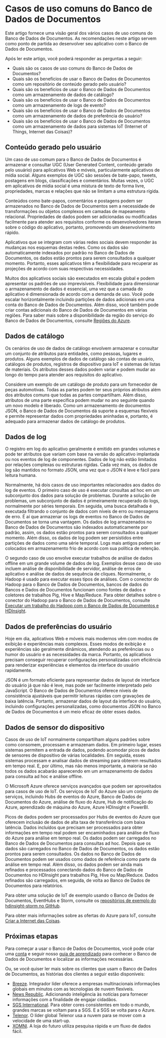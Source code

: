 <properties 
    pageTitle="Casos de uso comuns do Banco de Dados de Documentos | Azure" 
    description="Saiba mais sobre os principais cinco casos de uso para o Banco de Dados de Documentos: conteúdos gerados pelo usuário, registros de log de eventos, dados de catálogo, dados de preferências do usuário e IoT (Internet of Things, Internet das Coisas)." 
    services="documentdb" 
    authors="h0n" 
    manager="jhubbard" 
    editor="monicar" 
    documentationCenter=""/>

<tags 
    ms.service="documentdb" 
    ms.workload="data-services" 
    ms.tgt_pltfrm="na" 
    ms.devlang="na" 
    ms.topic="article" 
    ms.date="07/10/2015" 
    ms.author="hawong"/>

# Casos de uso comuns do Banco de Dados de Documentos
Este artigo fornece uma visão geral dos vários casos de uso comuns do Banco de Dados de Documentos. As recomendações neste artigo servem como ponto de partida ao desenvolver seu aplicativo com o Banco de Dados de Documentos.

Após ler este artigo, você poderá responder as perguntas a seguir:
 
- Quais são os casos de uso comuns do Banco de Dados de Documentos?
- Quais são os benefícios de usar o Banco de Dados de Documentos como um repositório de conteúdo gerado pelo usuário?
- Quais são os benefícios de usar o Banco de Dados de Documentos como um armazenamento de dados de catálogo?
- Quais são os benefícios de usar o Banco de Dados de Documentos como um armazenamento de logs de evento?
- Quais são os benefícios de usar o Banco de Dados de Documentos como um armazenamento de dados de preferência do usuário?
- Quais são os benefícios de usar o Banco de Dados de Documentos como um armazenamento de dados para sistemas IoT (Internet of Things, Internet das Coisas)?

    
## Conteúdo gerado pelo usuário
Um caso de uso comum para o Banco de Dados de Documentos é armazenar e consultar UGC (User Generated Content, conteúdo gerado pelo usuário) para aplicativos Web e móveis, particularmente aplicativos de mídia social. Alguns exemplos de UGC são sessões de bate-papo, tweets, postagens em blogs, classificações e comentários. Muitas vezes, o UGC em aplicativos de mídia social é uma mistura de texto de forma livre, propriedades, marcas e relações que não se limitam a uma estrutura rígida.

Conteúdos como bate-papos, comentários e postagens podem ser armazenados no Banco de Dados de Documentos sem a necessidade de transformações ou objetos complexos em camadas de mapeamento relacional. Propriedades de dados podem ser adicionadas ou modificadas facilmente para atender aos requisitos conforme os desenvolvedores iteram sobre o código do aplicativo, portanto, promovendo um desenvolvimento rápido.

Aplicativos que se integram com várias redes sociais devem responder às mudanças nos esquemas destas redes. Como os dados são automaticamente indexados por padrão no Banco de Dados de Documentos, os dados estão prontos para serem consultados a qualquer momento. Portanto, esses aplicativos têm a flexibilidade para recuperar as projeções de acordo com suas respectivas necessidades.

Muitos dos aplicativos sociais são executados em escala global e podem apresentar os padrões de uso imprevisíveis. Flexibilidade para dimensionar o armazenamento de dados é essencial, uma vez que a camada do aplicativo é dimensionada de acordo com a demanda de uso. Você pode escalar horizontalmente incluindo partições de dados adicionais em uma conta do Banco de Dados de Documentos. Além disso, você também pode criar contas adicionais do Banco de Dados de Documentos em várias regiões. Para saber mais sobre a disponibilidade da região do serviço do Banco de Dados de Documentos, consulte [Regiões do Azure](http://azure.microsoft.com/regions/#services).

## Dados de catálogo
Os cenários de uso de dados de catálogo envolvem armazenar e consultar um conjunto de atributos para entidades, como pessoas, lugares e produtos. Alguns exemplos de dados de catálogo são contas de usuário, catálogos de produtos, registros de dispositivo para IoT e sistemas de listas de materiais. Os atributos desses dados podem variar e podem mudar ao longo do tempo para atender aos requisitos do aplicativo.

Considere um exemplo de um catálogo de produto para um fornecedor de peças automotivas. Todas as partes podem ter seus próprios atributos além dos atributos comuns que todas as partes compartilham. Além disso, atributos de uma parte específica podem mudar no ano seguinte quando um novo modelo é liberado. Como um armazenamento de documentos JSON, o Banco de Dados de Documentos dá suporte a esquemas flexíveis e permite representar dados com propriedades aninhadas e, portanto, é adequado para armazenar dados de catálogo de produtos.

## Dados de log
O registro em log do aplicativo geralmente é emitido em grandes volumes e pode ter atributos que variam com base na versão do aplicativo implantada ou nos eventos de log de componentes. Dados de log não estão limitados por relações complexas ou estruturas rígidas. Cada vez mais, os dados de log são mantidos no formato JSON, uma vez que o JSON é leve e fácil para leitura humana.
   
Normalmente, há dois casos de uso importantes relacionados aos dados do log de eventos. O primeiro caso de uso é executar consultas ad hoc em um subconjunto dos dados para solução de problemas. Durante a solução de problemas, um subconjunto de dados é primeiramente recuperado do logs, normalmente por séries temporais. Em seguida, uma busca detalhada é executada filtrando o conjunto de dados com níveis de erro ou mensagens de erro. É aí que armazenar os logs de eventos no Banco de Dados de Documentos se torna uma vantagem. Os dados de log armazenados no Banco de Dados de Documentos são indexados automaticamente por padrão, assim, os dados estão prontos para serem consultados a qualquer momento. Além disso, os dados de log podem ser persistidos entre partições de dados como uma série temporal. Logs mais antigos podem ser colocados em armazenamento frio de acordo com sua política de retenção.

O segundo caso de uso envolve executar trabalhos de análise de dados offline em um grande volume de dados de log. Exemplos desse caso de uso incluem análise de disponibilidade de servidor, análise de erros de aplicativo e análise de dados de sequência de cliques. Normalmente, o Hadoop é usado para executar esses tipos de análises. Com o conector do Hadoop para o Banco de Dados de Documentos, bancos de dados do Bancos e Dados de Documentos funcionam como fontes de dados e coletores de trabalhos Pig, Hive e Map/Reduce. Para obter detalhes sobre o conector do Hadoop para o Banco de Dados de Documentos, consulte [Executar um trabalho do Hadoop com o Banco de Dados de Documentos e HDInsight](documentdb-run-hadoop-with-hdinsight/).

## Dados de preferências do usuário
Hoje em dia, aplicativos Web e móveis mais modernos vêm com modos de exibição e experiências mais complexos. Esses modos de exibição e experiências são geralmente dinâmicos, atendendo as preferências ou o humor do usuário e as necessidades da marca. Portanto, os aplicativos precisam conseguir recuperar configurações personalizadas com eficiência para renderizar experiências e elementos da interface do usuário rapidamente.

JSON é um formato eficiente para representar dados de layout de interface do usuário já que não é leve, mas pode ser facilmente interpretado pelo JavaScript. O Banco de Dados de Documentos oferece níveis de consistência ajustáveis que permitir leituras rápidas com gravações de baixa latência. Portanto, armazenar dados de layout da interface do usuário, incluindo configurações personalizadas, como documentos JSON no Banco de Dados de Documentos é um meio eficaz de obter esses dados.

## Dados de sensor do dispositivo
Casos de uso de IoT normalmente compartilham alguns padrões sobre como consomem, processam e armazenam dados. Em primeiro lugar, esses sistemas permitem a entrada de dados, podendo acomodar picos de dados de sensores de dispositivo de várias localidades. Em seguida, esses sistemas processam e analisar dados de streaming para obterem resultados em tempo real. E, por último, mas não menos importante, a maioria se não todos os dados acabarão aparecendo em um armazenamento de dados para consulta ad hoc e análise offline.

O Microsoft Azure oferece serviços avançados que podem ser aproveitados para casos de uso de IoT. Os serviços de IoT do Azure são um conjunto de serviços, incluindo Hubs de eventos do Azure, Banco de Dados de Documentos do Azure, análise de fluxo do Azure, Hub de notificação do Azure, aprendizado de máquina do Azure, Azure HDInsight e PowerBI.

Picos de dados podem ser processados por Hubs de eventos do Azure que oferecem inclusão de dados de alta taxa de transferência com baixa latência. Dados incluídos que precisam ser processados para obter informações em tempo real podem ser encaminhados para análise de fluxo do Azure para análise em tempo real. Os dados podem ser carregados no Banco de Dados de Documentos para consultas ad hoc. Depois que os dados são carregados no Banco de Dados de Documentos, os dados estão prontos para serem consultados. Os dados no Banco de Dados de Documentos podem ser usados como dados de referência como parte da análise em tempo real. Além disso, os dados podem ser ainda mais refinados e processados conectando dados do Banco de Dados de Documentos no HDInsight para trabalhos Pig, Hive ou Map/Reduce. Dados refinados são carregados, em seguida, de volta ao Banco de Dados de Documentos para relatórios.

Para obter uma solução de IoT de exemplo usando o Banco de Dados de Documentos, EventHubs e Storm, consulte os [repositórios de exemplo do hdinsight-storm no GitHub](https://github.com/hdinsight/hdinsight-storm-examples/).

Para obter mais informações sobre as ofertas do Azure para IoT, consulte [Criar a Internet das Coisas](http://www.microsoft.com/pt-br/server-cloud/internet-of-things.aspx).

## Próximas etapas
 
Para começar a usar o Banco de Dados de Documentos, você pode criar uma [conta](http://azure.microsoft.com/pricing/free-trial/) e seguir nosso [guia de aprendizado](documentdb-learning-map.md) para conhecer o Banco de Dados de Documentos e localizar as informações necessárias.

Ou, se você quiser ler mais sobre os clientes que usam o Banco de Dados de Documentos, as histórias dos clientes a seguir estão disponíveis:

- [Breeze](https://customers.microsoft.com/Pages/CustomerStory.aspx?recid=18602). Integrador líder oferece a empresas multinacionais informações globais em minutos com as tecnologias de nuvem flexíveis.
- [News Republic](https://customers.microsoft.com/Pages/CustomerStory.aspx?recid=18639). Adicionando inteligência às notícias para fornecer informações com a finalidade de engajar cidadãos. 
- [SGS International](https://customers.microsoft.com/Pages/CustomerStory.aspx?recid=18653). Para obter cores consistentes em todo o mundo, grandes marcas se voltam para a SGS. E a SGS se volta para o Azure.
- [Telenor](https://customers.microsoft.com/Pages/CustomerStory.aspx?recid=18608). O líder global Telenor usa a nuvem para se mover com a velocidade de uma start-up. 
- [XOMNI](https://customers.microsoft.com/Pages/CustomerStory.aspx?recid=18667). A loja do futuro utiliza pesquisa rápida e um fluxo de dados fácil.
 

<!---HONumber=August15_HO6-->